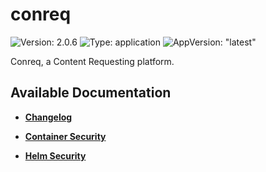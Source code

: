 # conreq

![Version: 2.0.6](https://img.shields.io/badge/Version-2.0.6-informational?style=flat-square) ![Type: application](https://img.shields.io/badge/Type-application-informational?style=flat-square) ![AppVersion: "latest"](https://img.shields.io/badge/AppVersion-"latest"-informational?style=flat-square)

Conreq, a Content Requesting platform.

## Available Documentation

- [**Changelog**](CHANGELOG)

- [**Container Security**](container-security)

- [**Helm Security**](helm-security)

